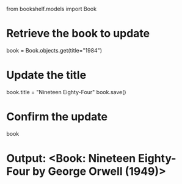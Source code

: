 
from bookshelf.models import Book

# Retrieve the book to update
book = Book.objects.get(title="1984")

# Update the title
book.title = "Nineteen Eighty-Four"
book.save()

# Confirm the update
book
# Output: <Book: Nineteen Eighty-Four by George Orwell (1949)>
